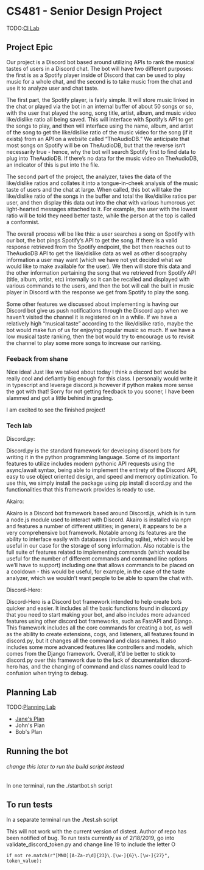 # CS481 - Senior Design Project

TODO:[CI Lab](https://shanep.github.io/capstone/labs/ci/)

## Project Epic

Our project is a Discord bot based around utilizing APIs to rank the musical tastes of users in a Discord chat. The bot will have two different purposes: the first is as a Spotify player inside of Discord that can be used to play music for a whole chat, and the second is to take music from the chat and use it to analyze user and chat taste.

The first part, the Spotify player, is fairly simple. It will store music linked in the chat or played via the bot in an internal buffer of about 50 songs or so, with the user that played the song, song title, artist, album, and music video like/dislike ratio all being saved. This will interface with Spotify’s API to get the songs to play, and then will interface using the name, album, and artist of the song to get the like/dislike ratio of the music video for the song (if it exists) from an API on a website called “TheAudioDB.” We anticipate that most songs on Spotify will be on TheAudioDB, but that the reverse isn’t necessarily true - hence, why the bot will search Spotify first to find data to plug into TheAudioDB. If there’s no data for the music video on TheAudioDB, an indicator of this is put into the file.

The second part of the project, the analyzer, takes the data of the like/dislike ratios and collates it into a tongue-in-cheek analysis of the music taste of users and the chat at large. When called, this bot will take the like/dislike ratio of the songs in the buffer and total the like/dislike ratios per user, and then display this data out into the chat with various humorous yet light-hearted messages attached to it. For example, the user with the lowest ratio will be told they need better taste, while the person at the top is called a conformist.

The overall process will be like this: a user searches a song on Spotify with our bot, the bot pings Spotify’s API to get the song. If there is a valid response retrieved from the Spotify endpoint, the bot then reaches out to TheAudioDB API to get the like/dislike data as well as other discography information a user may want (which we have not yet decided what we would like to make available for the user). We then will store this data and the other information pertaining the song that we retrieved from Spotify API (title, album, artist, etc) internally so it can be recalled and displayed with various commands to the users, and then the bot will call the built in music player in Discord with the response we get from Spotify to play the song.

Some other features we discussed about implementing is having our Discord bot give us push notifications through the Discord app when we haven’t visited the channel it is registered on in a while. If we have a relatively high “musical taste” according to the like/dislike ratio, maybe the bot would make fun of us for enjoying popular music so much. If we have a low musical taste ranking, then the bot would try to encourage us to revisit the channel to play some more songs to increase our ranking.

### Feeback from shane

Nice idea! Just like we talked about today I think a discord bot would be really cool and defiantly big enough for this class. I personally would write it in typescript and leverage discord.js however if python makes more sense the got with that! Sorry for not getting feedback to you sooner, I have been slammed and got a little behind in grading.

I am excited to see the finished project! 


### Tech lab

Discord.py:

Discord.py is the standard framework for developing discord bots for writing it in the python programming language. Some of its important features to utilize includes modern pythonic API requests using the async/await syntax, being able to implement the entirety of the Discord API, easy to use object oriented design, and speed and memory optimization. To use this, we simply install the package using pip install discord.py and the functionalities that this framework provides is ready to use. 

Akairo:

Akairo is a Discord bot framework based around Discord.js, which is in turn a node.js module used to interact with Discord. Akairo is installed via npm and features a number of different utilities; in general, it appears to be a very comprehensive bot framework. Notable among its features are the ability to interface easily with databases (including sqlite), which would be useful in our case for the storage of song information. Also notable is the full suite of features related to implementing commands (which would be useful for the number of different commands and command line options we’ll have to support) including one that allows commands to be placed on a cooldown - this would be useful, for example, in the case of the taste analyzer, which we wouldn’t want people to be able to spam the chat with.

Discord-Hero:

Discord-Hero is a Discord bot framework intended to help create bots quicker and easier. It includes all the basic functions found in discord.py that you need to start making your bot, and also includes more advanced features using other discord bot frameworks, such as FastAPI and Django. This framework includes all the core commands for creating a bot, as well as the ability to create extensions, cogs, and listeners, all features found in discord.py, but it changes all the command and class names. It also includes some more advanced features like controllers and models, which comes from the Django framework. Overall, it’d be better to stick to discord.py over this framework due to the lack of documentation discord-hero has, and the changing of command and class names could lead to confusion when trying to debug.

## Planning Lab

TODO:[Planning Lab](https://shanep.github.io/capstone/labs/planning/)

- [Jane's Plan](planning/janedoe@u.boisestate.edu.md)
- John's Plan
- Bob's Plan

## Running the bot 

###### change this later to run the build script instead
In one terminal, run the ./startbot.sh script

## To run tests 
In a separate terminal run the ./test.sh script 

This will not work with the current version of distest. Author of repo has been notified of bug.
To run tests currently as of 2/18/2019, go into validate_discord_token.py and change line 19 to include the letter O
```
if not re.match(r"[MNO][A-Za-z\d]{23}\.[\w-]{6}\.[\w-]{27}", token_value):
```

